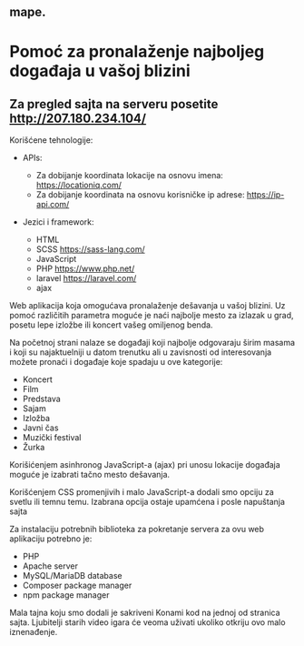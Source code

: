 ## mape.
# Pomoć za pronalaženje najboljeg događaja u vašoj blizini

## Za pregled sajta na serveru posetite http://207.180.234.104/

Korišćene  tehnologije:
- APIs:
    - Za dobijanje koordinata lokacije na osnovu imena: https://locationiq.com/ 
    - Za dobijanje koordinata na osnovu korisničke ip adrese: https://ip-api.com/

- Jezici i framework:
    - HTML
    - SCSS https://sass-lang.com/
    - JavaScript
    - PHP https://www.php.net/
    - laravel https://laravel.com/ 
    - ajax

Web aplikacija koja omogućava pronalaženje dešavanja u vašoj blizini. Uz pomoć različitih parametra moguće je naći najbolje mesto za izlazak u grad, posetu lepe izložbe ili koncert vašeg omiljenog benda. 

Na početnoj strani nalaze se događaji koji najbolje odgovaraju širim masama i koji su najaktuelniji u datom trenutku ali u zavisnosti od interesovanja možete pronaći i događaje koje spadaju u ove kategorije:
- Koncert
- Film
- Predstava
- Sajam
- Izložba
- Javni čas
- Muzički festival
- Žurka

Korišićenjem asinhronog JavaScript-a (ajax) pri unosu lokacije događaja moguće je izabrati tačno mesto dešavanja.

Korišćenjem CSS promenjivih i malo JavaScript-a dodali smo opciju za svetlu ili temnu temu. Izabrana opcija ostaje upamćena i posle napuštanja sajta

Za instalaciju potrebnih biblioteka za pokretanje servera za ovu web aplikaciju potrebno je:
- PHP
- Apache server
- MySQL/MariaDB database
- Composer package manager
- npm package manager

Mala tajna koju smo dodali je sakriveni Konami kod na jednoj od stranica sajta. Ljubitelji starih video igara će veoma uživati ukoliko otkriju ovo malo iznenađenje.